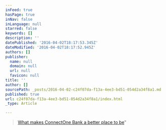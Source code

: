 ```yaml
---
inFeed: true
hasPage: true
inNav: false
inLanguage: null
starred: false
keywords: []
description: ''
datePublished: '2016-04-02T18:17:53.345Z'
dateModified: '2016-04-02T18:17:52.945Z'
authors: []
publisher:
  name: null
  domain: null
  url: null
  favicon: null
title: ''
author: []
sourcePath: _posts/2016-04-02-c24f07da-f13a-4ee3-bd51-054d2a34f8a1.md
published: true
url: c24f07da-f13a-4ee3-bd51-054d2a34f8a1/index.html
_type: Article

---
```

> [What makes ConnectOne Bank a better place to be][0]"



[0]: https://www.facebook.com/ConnectOneBank/videos/1045521645486024/